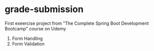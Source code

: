 # grade-submission

First exeercise project from "The Complete Spring Boot Development Bootcamp" course on Udemy

1. Form Handling
2. Form Validation
